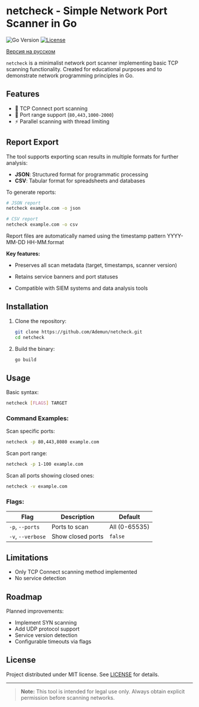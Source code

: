 # netcheck - Simple Network Port Scanner in Go

![Go Version](https://img.shields.io/badge/go-1.18%2B-blue)
[![License](https://img.shields.io/badge/license-MIT-green)](LICENSE)

[Версия на русском](https://github.com/Ademun/netcheck/blob/main/README.ru.md)

`netcheck` is a minimalist network port scanner implementing basic TCP scanning functionality. Created for educational purposes and to demonstrate network programming principles in Go.

## Features

- 📡 TCP Connect port scanning
- 🔢 Port range support (`80,443,1000-2000`)
- ⚡ Parallel scanning with thread limiting

## Report Export

The tool supports exporting scan results in multiple formats for further analysis:

- **JSON**: Structured format for programmatic processing
- **CSV**: Tabular format for spreadsheets and databases

To generate reports:
```bash
# JSON report
netcheck example.com -o json

# CSV report
netcheck example.com -o csv
```
Report files are automatically named using the timestamp pattern YYYY-MM-DD HH-MM.format

**Key features:**

- Preserves all scan metadata (target, timestamps, scanner version)

- Retains service banners and port statuses

- Compatible with SIEM systems and data analysis tools

## Installation

1. Clone the repository:
   ```bash
   git clone https://github.com/Ademun/netcheck.git
   cd netcheck
   ```

2. Build the binary:
   ```bash
   go build
   ```


## Usage

Basic syntax:
```bash
netcheck [FLAGS] TARGET
```

### Command Examples:

Scan specific ports:
```bash
netcheck -p 80,443,8080 example.com 
```

Scan port range:
```bash
netcheck -p 1-100 example.com
```

Scan all ports showing closed ones:
```bash
netcheck -v example.com
```

### Flags:
| Flag       | Description                          | Default      |
|------------|-------------------------------------|--------------|
| `-p`, `--ports` | Ports to scan                      | All (0-65535)|
| `-v`, `--verbose` | Show closed ports                 | `false`      |


## Limitations

- Only TCP Connect scanning method implemented
- No service detection

## Roadmap

Planned improvements:
- Implement SYN scanning
- Add UDP protocol support
- Service version detection
- Configurable timeouts via flags

## License

Project distributed under MIT license. See [LICENSE](LICENSE) for details.

---

> **Note:** This tool is intended for legal use only. Always obtain explicit permission before scanning networks.
